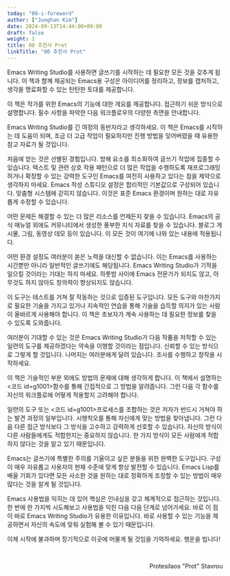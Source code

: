 ```yaml
---
today: "00-i-foreword"
author: ["Junghan Kim"]
date: 2024-09-13T14:44:00+09:00
draft: false
weight: 1
title: 00 추천사 Prot
linkTitle: "00 추천사 Prot"
---
```


Emacs Writing Studio를 사용하면 글쓰기를 시작하는 데 필요한 모든 것을 갖추게 됩니다. 이 책과 함께 제공되는 Emacs용 구성은 아이디어를 정리하고, 정보를 캡처하고, 생각을 명료화할 수 있는 탄탄한 토대를 제공합니다.

이 책은 작가를 위한 Emacs의 기능에 대한 개요를 제공합니다. 접근하기 쉬운 방식으로 설명합니다. 필수 사항을 파악한 다음 워크플로우의 다양한 측면을 안내합니다.

Emacs Writing Studio를 긴 여정의 동반자라고 생각하세요. 이 책은 Emacs를 시작하는 데 도움이 되며, 조금 더 고급 작업이 필요하지만 진행 방법을 잊어버렸을 때 유용한 참고 자료가 될 것입니다.

처음에 얻는 것은 선별된 경험입니다. 방해 요소를 최소화하여 글쓰기 작업에 집중할 수 있습니다. 텍스트 및 관련 상호 작용 패턴으로 더 많은 작업을 수행하도록 재프로그래밍하거나 확장할 수 있는 강력한 도구인 Emacs를 여전히 사용하고 있다는 점을 제약으로 생각하지 마세요. Emacs 작성 스튜디오 설정은 합리적인 기본값으로 구성되어 있습니다. 맞춤형 시스템에 갇히지 않습니다. 이것은 표준 Emacs 환경이며 원하는 대로 자유롭게 수정할 수 있습니다.

어떤 문제든 해결할 수 있는 더 많은 리소스를 언제든지 찾을 수 있습니다. Emacs의 공식 매뉴얼 외에도 커뮤니티에서 생성한 풍부한 지식 자료를 찾을 수 있습니다. 블로그 게시물, 그림, 동영상 데모 등이 있습니다. 이 모든 것이 여기에 나와 있는 내용에 적용됩니다.

어떤 환경 설정도 여러분이 쏟은 노력을 대신할 수 없습니다. 이는 Emacs를 사용하는 시간뿐만 아니라 일반적인 글쓰기에도 해당됩니다. Emacs Writing Studio가 기적을 일으킬 것이라는 기대는 하지 마세요. 하룻밤 사이에 Emacs 전문가가 되지도 않고, 아무것도 하지 않아도 창의력이 향상되지도 않습니다.

이 도구는 테스트를 거쳐 잘 작동하는 것으로 입증된 도구입니다. 모든 도구와 마찬가지로 필요한 기술을 가지고 있거나 지속적인 연습을 통해 기술을 습득할 의지가 있는 사람이 올바르게 사용해야 합니다. 이 책은 초보자가 계속 사용하는 데 필요한 정보를 찾을 수 있도록 도와줍니다.

여러분이 기대할 수 있는 것은 Emacs Writing Studio가 다음 작품을 저작할 수 있는 일련의 도구를 제공하겠다는 약속을 이행할 것이라는 점입니다. 신뢰할 수 있는 방식으로 그렇게 할 것입니다. 나머지는 여러분에게 달려 있습니다. 조사를 수행하고 창작을 시작하세요.

이 책은 기술적인 부분 외에도 방법의 문제에 대해 생각하게 합니다. 이 책에서 설명하는 &lt;코드 id=g1001&gt;함수를 통해 간접적으로 그 방법을 알려줍니다. 그런 다음 각 함수를 자신의 워크플로에 어떻게 적용할지 고려해야 합니다.

일련의 도구 또는 &lt;코드 id=g1001&gt;프로세스를 조합하는 것은 저자가 반드시 거쳐야 하는 발견 과정의 일부입니다. 시행착오를 통해 자신에게 맞는 방법을 찾아냅니다. 그런 다음 다른 접근 방식보다 그 방식을 고수하고 강력하게 선호할 수 있습니다. 자신의 방식이 다른 사람들에게도 적합한지는 중요하지 않습니다. 한 가지 방식이 모든 사람에게 적합하지 않다는 것을 알고 있기 때문입니다.

Emacs는 글쓰기에 특별한 주의를 기울이고 싶은 분들을 위한 완벽한 도구입니다. 구성이 매우 자유롭고 사용자의 현재 수준에 맞게 항상 발전할 수 있습니다. Emacs Lisp를 배울 기회가 있다면 모든 사소한 것을 원하는 대로 정확하게 조정할 수 있는 방법이 매우 많다는 것을 알게 될 것입니다.

Emacs 사용법을 익히는 데 있어 핵심은 인내심을 갖고 체계적으로 접근하는 것입니다. 한 번에 한 가지씩 시도해보고 사용법을 익힌 다음 다음 단계로 넘어가세요. 바로 이 점이 바로 Emacs Writing Studio가 유용한 이유입니다. 바로 사용할 수 있는 기능을 제공하면서 자신의 속도에 맞춰 실험해 볼 수 있기 때문입니다.

이제 시작에 불과하며 장기적으로 이곳에 머물게 될 것임을 기억하세요. 행운을 빕니다!

&nbsp;
<p style="text-align:right">Protesilaos "Prot" Stavrou</p>
